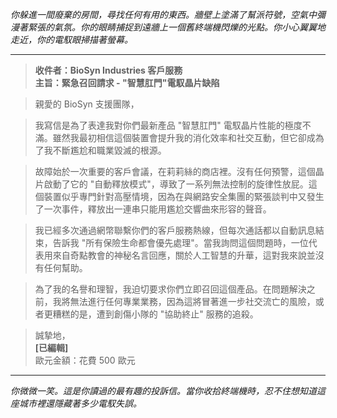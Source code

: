 _你躲進一間廢棄的房間，尋找任何有用的東西。牆壁上塗滿了幫派符號，空氣中彌漫著緊張的氣氛。你的眼睛捕捉到遠牆上一個舊終端機閃爍的光點。你小心翼翼地走近，你的電馭眼掃描著螢幕。_

---

> **收件者：BioSyn Industries 客戶服務**  
> **主旨：緊急召回請求 - "智慧肛門"電馭晶片缺陷**

> 親愛的 BioSyn 支援團隊，

> 我寫信是為了表達我對你們最新產品 "智慧肛門" 電馭晶片性能的極度不滿。雖然我最初相信這個裝置會提升我的消化效率和社交互動，但它卻成為了我不斷尷尬和職業毀滅的根源。

> 故障始於一次重要的客戶會議，在莉莉絲的商店裡。沒有任何預警，這個晶片啟動了它的 "自動釋放模式"，導致了一系列無法控制的旋律性放屁。這個裝置似乎專門針對高壓情境，因為在與網路安全集團的緊張談判中又發生了一次事件，釋放出一連串只能用尷尬交響曲來形容的聲音。

> 我已經多次通過網幣聯繫你們的客戶服務熱線，但每次通話都以自動訊息結束，告訴我 "所有保險生命都會優先處理"。當我詢問這個問題時，一位代表用來自奇點教會的神秘名言回應，關於人工智慧的升華，這對我來說並沒有任何幫助。

> 為了我的名譽和理智，我迫切要求你們立即召回這個產品。在問題解決之前，我將無法進行任何專業業務，因為這將冒著進一步社交流亡的風險，或者更糟糕的是，遭到創傷小隊的 "協助終止" 服務的追殺。

> 誠摯地，  
> **[已編輯]**  
> 歐元金額：花費 500 歐元

---

_你微微一笑。這是你讀過的最有趣的投訴信。當你收拾終端機時，忍不住想知道這座城市裡還隱藏著多少電馭失誤。_
